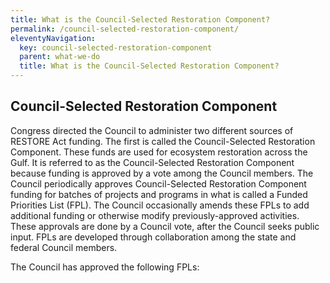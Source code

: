 ```yaml
---
title: What is the Council-Selected Restoration Component?
permalink: /council-selected-restoration-component/
eleventyNavigation:
  key: council-selected-restoration-component
  parent: what-we-do
  title: What is the Council-Selected Restoration Component?
---
```


## Council-Selected Restoration Component

Congress directed the Council to administer two different sources of RESTORE Act funding. The first is called the Council-Selected Restoration Component. These funds are used for ecosystem restoration across the Gulf. It is referred to as the Council-Selected Restoration Component because funding is approved by a vote among the Council members. The Council periodically approves Council-Selected Restoration Component funding for batches of projects and programs in what is called a Funded Priorities List (FPL). The Council occasionally amends these FPLs to add additional funding or otherwise modify previously-approved activities. These approvals are done by a Council vote, after the Council seeks public input. FPLs are developed through collaboration among the state and federal Council members.

The Council has approved the following FPLs:
